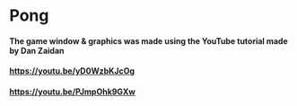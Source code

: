 # Pong
#### The game window & graphics was made using the YouTube tutorial made by Dan Zaidan 
####  https://youtu.be/yD0WzbKJcOg
#### https://youtu.be/PJmpOhk9GXw
